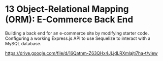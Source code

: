 # 13 Object-Relational Mapping (ORM): E-Commerce Back End

Building a back end for an e-commerce site by modifying starter code. Configuring a working Express.js API to use Sequelize to interact with a MySQL database.

https://drive.google.com/file/d/16Qatnm-Z63QHx4JLjdLRXmlajti7ha-t/view
